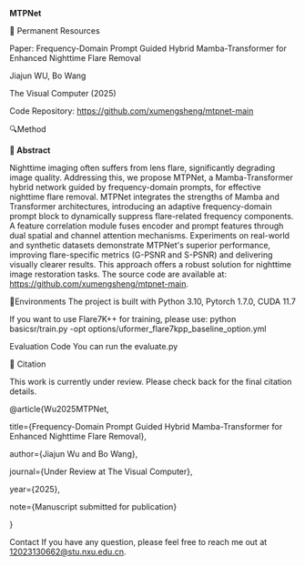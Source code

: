 **MTPNet**



🔗 Permanent Resources

​​Paper​​: Frequency-Domain Prompt Guided Hybrid Mamba-Transformer for Enhanced Nighttime Flare Removal

Jiajun WU, Bo Wang

The Visual Computer (2025)

​​Code Repository​​: https://github.com/xumengsheng/mtpnet-main

🔍Method

**📄 Abstract** 

Nighttime imaging often suffers from lens flare, significantly degrading image quality. Addressing this, we propose MTPNet, a Mamba-Transformer hybrid network guided by frequency-domain prompts, for effective nighttime flare removal. MTPNet integrates the strengths of Mamba and Transformer architectures, introducing an adaptive frequency-domain prompt block to dynamically suppress flare-related frequency components. A feature correlation module fuses encoder and prompt features through dual spatial and channel attention mechanisms. Experiments on real-world and synthetic datasets demonstrate MTPNet's superior performance, improving flare-specific metrics (G-PSNR and S-PSNR) and delivering visually clearer results. This approach offers a robust solution for nighttime image restoration tasks. The source code are available at: https://github.com/xumengsheng/mtpnet-main.

🐍Environments
The project is built with Python 3.10, Pytorch 1.7.0, CUDA 11.7

If you want to use Flare7K++ for training, please use:
python basicsr/train.py -opt options/uformer_flare7kpp_baseline_option.yml


Evaluation Code
You can run the evaluate.py

📖 Citation

This work is currently under review. Please check back for the final citation details.

@article{Wu2025MTPNet,

title={Frequency-Domain Prompt Guided Hybrid Mamba-Transformer for Enhanced Nighttime Flare Removal},

author={Jiajun Wu and Bo Wang},

journal={Under Review at The Visual Computer},

year={2025},

note={Manuscript submitted for publication}

}

Contact
If you have any question, please feel free to reach me out at 12023130662@stu.nxu.edu.cn.
